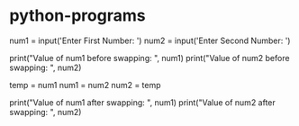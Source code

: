 # python-programs


num1 = input('Enter First Number: ')
num2 = input('Enter Second Number: ')

print("Value of num1 before swapping: ", num1)
print("Value of num2 before swapping: ", num2)


temp = num1
num1 = num2
num2 = temp

print("Value of num1 after swapping: ", num1)
print("Value of num2 after swapping: ", num2)
